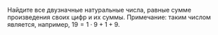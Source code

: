 Найдите все двузначные натуральные числа, равные сумме произведения своих цифр и их суммы. Примечание: таким числом является, например, $19=1 \cdot 9+1+9$.